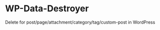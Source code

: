 WP-Data-Destroyer
=================
Delete for post/page/attachment/category/tag/custom-post in WordPress
